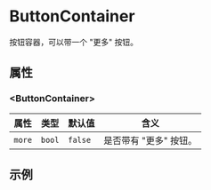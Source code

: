 # ButtonContainer

按钮容器，可以带一个 "更多" 按钮。

## 属性

### &lt;ButtonContainer&gt;

| 属性               | 类型         | 默认值     | 含义               |
| ----------------- | ---------- | --------- | ----------------- |
| `more`            | `bool`     | `false`   | 是否带有 "更多" 按钮。 |

## 示例
